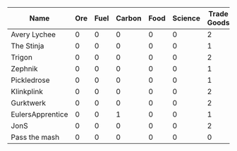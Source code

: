 | Name             | Ore | Fuel | Carbon | Food | Science | Trade Goods | Proposal Vouchers|
|------------------|-----|------|--------|------|---------|-------------|------------------|
| Avery Lychee     | 0   | 0    | 0      | 0    | 0       | 2           | 2                |
| The Stinja       | 0   | 0    | 0      | 0    | 0       | 1           | 0                |
| Trigon           | 0   | 0    | 0      | 0    | 0       | 2           | 2                |
| Zephnik          | 0   | 0    | 0      | 0    | 0       | 1           | 3                |
| Pickledrose      | 0   | 0    | 0      | 0    | 0       | 1           | 3                |
| Klinkplink       | 0   | 0    | 0      | 0    | 0       | 2           | 3                |
| Gurktwerk        | 0   | 0    | 0      | 0    | 0       | 2           | 3                |
| EulersApprentice | 0   | 0    | 1      | 0    | 0       | 1           | 2                |
| JonS             | 0   | 0    | 0      | 0    | 0       | 2           | 3                |
| Pass the mash    | 0   | 0    | 0      | 0    | 0       | 0           | 3                |

